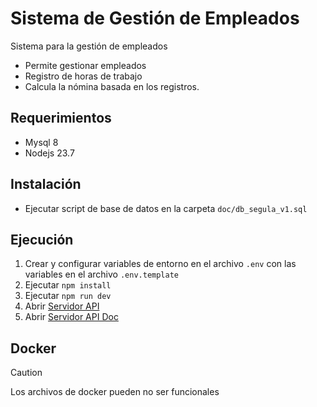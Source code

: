 # Sistema de Gestión de Empleados
Sistema para la gestión de empleados
- Permite gestionar empleados
- Registro de horas de trabajo
- Calcula la nómina basada en los registros.

## Requerimientos
- Mysql 8
- Nodejs 23.7

## Instalación
- Ejecutar script de base de datos en la carpeta `doc/db_segula_v1.sql`

## Ejecución

1. Crear y configurar variables de entorno en el archivo `.env` con las variables en el archivo `.env.template`
2. Ejecutar `npm install`
3. Ejecutar `npm run dev`
4. Abrir [Servidor API](http://localhost:3000/)
5. Abrir [Servidor API Doc](http://localhost:3000/api-docs/)

## Docker
> [!CAUTION]
> Los archivos de docker pueden no ser funcionales